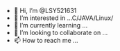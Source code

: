 - 👋 Hi, I’m @LSY521631
- 👀 I’m interested in ...C/JAVA/Linux/
- 🌱 I’m currently learning ...
- 💞️ I’m looking to collaborate on ...
- 📫 How to reach me ...

<!---
LSY521631/LSY521631 is a ✨ special ✨ repository because its `README.md` (this file) appears on your GitHub profile.
You can click the Preview link to take a look at your changes.
--->
